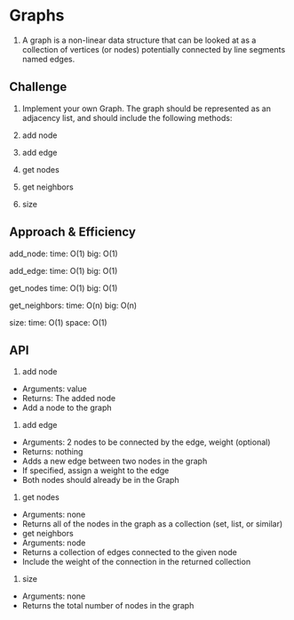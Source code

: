 # Graphs
1. A graph is a non-linear data structure that can be looked at as a collection of vertices (or nodes) potentially connected by line segments named edges.

## Challenge
1. Implement your own Graph. The graph should be represented as an adjacency list, and should include the following methods:

1. add node
1. add edge
1. get nodes
1. get neighbors
1. size

## Approach & Efficiency

add_node:
    time: O(1)
    big: O(1)

add_edge:
    time: O(1)
    big: O(1)

get_nodes
    time: O(1)
    big: O(1)

get_neighbors:
    time: O(n)
    big: O(n)

size:
    time: O(1)
    space: O(1)

## API

1. add node
- Arguments: value
- Returns: The added node
- Add a node to the graph

1. add edge
- Arguments: 2 nodes to be connected by the edge, weight (optional)
- Returns: nothing
- Adds a new edge between two nodes in the graph
- If specified, assign a weight to the edge
- Both nodes should already be in the Graph

1. get nodes
- Arguments: none
- Returns all of the nodes in the graph as a collection (set, list, or similar)
- get neighbors
- Arguments: node
- Returns a collection of edges connected to the given node
- Include the weight of the connection in the returned collection

1. size
- Arguments: none
- Returns the total number of nodes in the graph